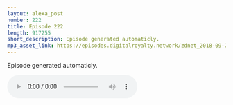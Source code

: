 ```yaml
---
layout: alexa_post
number: 222
title: Episode 222
length: 917255
short_description: Episode generated automaticly.
mp3_asset_link: https://episodes.digitalroyalty.network/zdnet_2018-09-24_01-00-03.mp3
---
```


Episode generated automaticly.

<audio controls>
    <source src="{{ page.mp3_asset_link }}" type="audio/mpeg">
</audio>